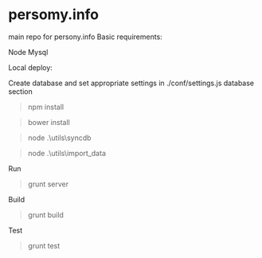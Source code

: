 persomy.info
============

main repo for persony.info
Basic requirements:

Node
Mysql

Local deploy:

Create database and set appropriate settings in ./conf/settings.js database section



> npm install

> bower install

> node .\utils\syncdb

> node .\utils\import_data



Run

> grunt server

Build

> grunt build

Test

> grunt test